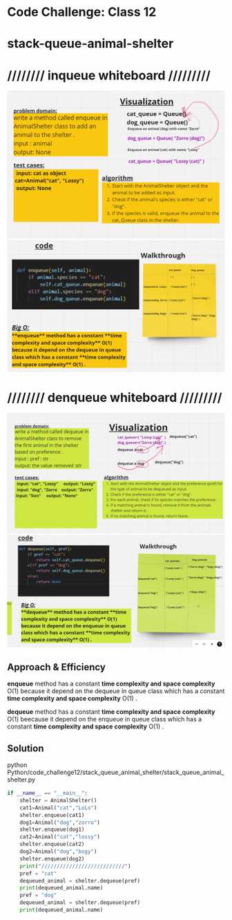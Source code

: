# Code Challenge: Class 12
# stack-queue-animal-shelter

# //////// inqueue whiteboard /////////
![img11](./img/animals11.png)
![img12](./img/animals12.png)

# //////// denqueue whiteboard /////////
![img2_1](./img/animals21.png)
![img2_1](./img/animals22%20(2).png)

## Approach & Efficiency

**enqueue** method has a constant **time complexity and space complexity** O(1) because it depend on the dequeue in queue class which has a constant **time complexity and space complexity** O(1) .

**dequeue** method has a constant **time complexity and space complexity** O(1) beecause it depend on the enqueue in queue class which has a constant **time complexity and space complexity** O(1) .

## Solution
python Python/code_challenge12/stack_queue_animal_shelter/stack_queue_animal_shelter.py

```python
if __name__ == "__main__":
    shelter = AnimalShelter()
    cat1=Animal("cat","LoLo")
    shelter.enqueue(cat1)
    dog1=Animal("dog","zorro")
    shelter.enqueue(dog1)
    cat2=Animal("cat","lossy")
    shelter.enqueue(cat2)
    dog2=Animal("dog","bogy")
    shelter.enqueue(dog2)
    print("///////////////////////////")
    pref = "cat"
    dequeued_animal = shelter.dequeue(pref)
    print(dequeued_animal.name)
    pref = "dog"
    dequeued_animal = shelter.dequeue(pref)
    print(dequeued_animal.name)
```